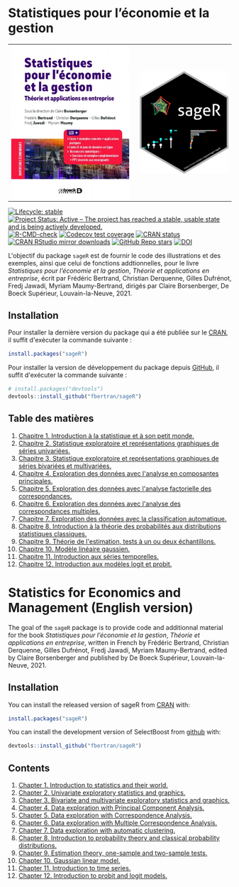 <!-- README.md is generated from README.Rmd. Please edit that file -->



# Statistiques pour l’économie et la gestion 


<table align="center">
        <tr>
            <td><img src="man/figures/9782807319448-g.jpg" align="left" width="300" style="margin:0 100px 0 0;"/></td>
            <td><img src="man/figures/logo.png" align="right" width="200" style="margin:0 0 0 100px;"/></td>
        </tr>
</table>






<!-- badges: start -->
[![Lifecycle: stable](https://img.shields.io/badge/lifecycle-stable-green.svg)](https://lifecycle.r-lib.org/articles/stages.html)
[![Project Status: Active – The project has reached a stable, usable state and is being actively developed.](https://www.repostatus.org/badges/latest/active.svg)](https://www.repostatus.org/#active)
[![R-CMD-check](https://github.com/fbertran/sageR/workflows/R-CMD-check/badge.svg)](https://github.com/fbertran/sageR/actions)
[![Codecov test coverage](https://codecov.io/gh/fbertran/sageR/branch/master/graph/badge.svg)](https://codecov.io/gh/fbertran/sageR?branch=master)
[![CRAN status](https://www.r-pkg.org/badges/version/sageR)](https://CRAN.R-project.org/package=sageR)
[![CRAN RStudio mirror downloads](https://cranlogs.r-pkg.org/badges/sageR)](https://cran.r-project.org/package=sageR)
[![GitHub Repo stars](https://img.shields.io/github/stars/fbertran/sageR?style=social)](https://github.com/fbertran/sageR)
[![DOI](https://zenodo.org/badge/334767259.svg)](https://zenodo.org/badge/latestdoi/334767259)
<!-- badges: end -->


L'objectif du package `sageR` est de fournir le code des illustrations et des exemples, ainsi que celui de fonctions addtionnelles, pour le livre *Statistiques pour l’économie et la gestion*, *Théorie et applications en entreprise*, écrit par Frédéric Bertrand, Christian Derquenne, Gilles Dufrénot, Fredj Jawadi, Myriam Maumy-Bertrand, dirigés par Claire Borsenberger, De Boeck Supérieur, Louvain-la-Neuve, 2021.


## Installation

Pour installer la dernière version du package qui a été publiée sur le [CRAN](https://CRAN.R-project.org), il suffit d'exécuter la commande suivante :

``` r
install.packages("sageR")
```

Pour installer la version de développement du package depuis [GitHub](https://github.com/), il suffit d'exécuter la commande suivante :

``` r
# install.packages("devtools")
devtools::install_github("fbertran/sageR")
```

## Table des matières

<!-- [Avant-propos.](https://fbertran.github.io/sageR/articles/CodeChap00.html) -->

1. [Chapitre 1. Introduction à la statistique et à son petit monde.](https://fbertran.github.io/sageR/articles/CodeChap01.html)
2. [Chapitre 2. Statistique exploratoire et représentations graphiques de séries univariées.](https://fbertran.github.io/sageR/articles/CodeChap02.html) 
3. [Chapitre 3. Statistique exploratoire et représentations graphiques de séries bivariées et multivariées.](https://fbertran.github.io/sageR/articles/CodeChap03.html) 
4. [Chapitre 4. Exploration des données avec l'analyse en composantes principales.](https://fbertran.github.io/sageR/articles/CodeChap04.html)
5. [Chapitre 5. Exploration des données avec l'analyse factorielle des correspondances.](https://fbertran.github.io/sageR/articles/CodeChap05.html)
6. [Chapitre 6. Exploration des données avec l'analyse des correspondances multiples.](https://fbertran.github.io/sageR/articles/CodeChap06.html)
7. [Chapitre 7. Exploration des données avec la classification automatique.](https://fbertran.github.io/sageR/articles/CodeChap07.html)
8. [Chapitre 8. Introduction à la théorie des probabilités aux distributions statistiques classiques.](https://fbertran.github.io/sageR/articles/CodeChap08.html)
9. [Chapitre 9. Théorie de l'estimation, tests à un ou deux échantillons.](https://fbertran.github.io/sageR/articles/CodeChap09.html)
10. [Chapitre 10. Modèle linéaire gaussien.](https://fbertran.github.io/sageR/articles/CodeChap10.html)
11. [Chapitre 11. Introduction aux séries temporelles.](https://fbertran.github.io/sageR/articles/CodeChap11.html)
12. [Chapitre 12. Introduction aux modèles logit et probit.](https://fbertran.github.io/sageR/articles/CodeChap12.html)


# Statistics for Economics and Management (English version)

The goal of the `sageR` package is to provide code and additionnal material for the book *Statistiques pour l’économie et la gestion*, *Théorie et applications en entreprise*, written in French by Frédéric Bertrand, Christian Derquenne, Gilles Dufrénot, Fredj Jawadi, Myriam Maumy-Bertrand, edited by Claire Borsenberger and published by De Boeck Supérieur, Louvain-la-Neuve, 2021.

## Installation

You can install the released version of sageR from [CRAN](https://CRAN.R-project.org) with:


```r
install.packages("sageR")
```

You can install the development version of SelectBoost from [github](https://github.com) with:


```r
devtools::install_github("fbertran/sageR")
```

## Contents

<!-- [Foreword.](https://fbertran.github.io/sageR/articles/CodeChap00.html) -->

1. [Chapter 1. Introduction to statistics and their world.](https://fbertran.github.io/sageR/articles/CodeChap01.html)
2. [Chapter 2. Univariate exploratory statistics and graphics.](https://fbertran.github.io/sageR/articles/CodeChap02.html) 
3. [Chapter 3. Bivariate and multivariate exploratory statistics and graphics.](https://fbertran.github.io/sageR/articles/CodeChap03.html) 
4. [Chapter 4. Data exploration with Principal Component Analysis.](https://fbertran.github.io/sageR/articles/CodeChap04.html)
5. [Chapter 5. Data exploration with Correspondence Analysis.](https://fbertran.github.io/sageR/articles/CodeChap05.html)
6. [Chapter 6. Data exploration with Multiple Correspondence Analysis.](https://fbertran.github.io/sageR/articles/CodeChap06.html)
7. [Chapter 7. Data exploration with automatic clustering.](https://fbertran.github.io/sageR/articles/CodeChap07.html)
8. [Chapter 8. Introduction to probability theory and classical probability distributions.](https://fbertran.github.io/sageR/articles/CodeChap08.html)
9. [Chapter 9. Estimation theory, one-sample and two-sample tests.](https://fbertran.github.io/sageR/articles/CodeChap09.html)
10. [Chapter 10. Gaussian linear model.](https://fbertran.github.io/sageR/articles/CodeChap10.html)
11. [Chapter 11. Introduction to time series.](https://fbertran.github.io/sageR/articles/CodeChap11.html)
12. [Chapter 12. Introduction to probit and logit models.](https://fbertran.github.io/sageR/articles/CodeChap12.html)


